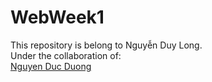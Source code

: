 # WebWeek1
This repository is belong to Nguyễn Duy Long.\
Under the collaboration of:\
[Nguyen Duc Duong](https://github.com/ducduongn)

